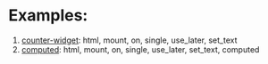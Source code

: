 # Examples:
1. [counter-widget](./counter-widget/): html, mount, on, single, use_later, set_text
1. [computed](./computed/): html, mount, on, single, use_later, set_text, computed
